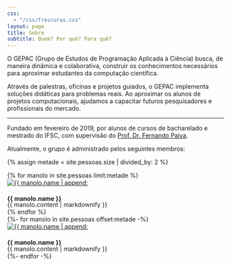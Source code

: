 ```yaml
---
css:
  - "/css/frescuras.css"
layout: page
title: Sobre
subtitle: Quem? Por quê? Para quê?
---
```


O GEPAC (Grupo de Estudos de Programação Aplicada à Ciência) busca, de maneira
dinâmica e colaborativa, construir os conhecimentos necessários para aproximar
estudantes da computação científica.

Através de palestras, oficinas e projetos guiados, o GEPAC implementa soluções
didáticas para problemas reais. Ao aproximar os alunos de projetos
computacionais, ajudamos a capacitar futuros pesquisadores e profissionais do
mercado.

---

Fundado em fevereiro de 2019, por alunos de cursos de bacharelado e mestrado do
IFSC, com supervisão do
[Prof. Dr. Fernando Paiva](https://www2.ifsc.usp.br/portal-ifsc/pagina-pessoal-docente/?codigo=7228).

Atualmente, o grupo é administrado pelos seguintes membros:

{% assign metade = site.pessoas.size | divided_by: 2 %}

<div class="row">
<div class="col-md-6 col-sm-6">
{% for manolo in site.pessoas limit:metade %}
	<div class="media frescurinhas">
		<div class="pull-right ">
			<a href="{{ manolo.link | default: "#" }}">
				<img class="media-object img-circle fotinha" src="/pessoas/{{ manolo.photo | default: "ninguem.jpg" }}" alt="{{ manolo.name | append: " é supimpa :)" }}">
			</a>
		</div>
		<div class="media-body">
			<h4 class="media-heading">{{ manolo.name }}</h4>
			<div style="margin-top: -1.5em">
				{{ manolo.content | markdownify }}
			</div>
		</div>
	</div>
{% endfor %}
</div>

<div class="col-md-6 col-sm-6">
{%- for manolo in site.pessoas offset:metade -%}
	<div class="media frescurinhas">
		<div class="pull-left">
			<a href="{{ manolo.link | default: "#" }}">
				<img class="media-object img-circle" src="/pessoas/{{ manolo.photo | default: "ninguem.jpg" }}" alt="{{ manolo.name | append: " é supimpa :)" }}">
			</a>
		</div>
		<div class="media-body">
			<h4 class="media-heading">{{ manolo.name }}</h4>
			<div style="margin-top: -1.5em">
				{{ manolo.content | markdownify }}
			</div>
		</div>
	</div>
{%- endfor -%}
</div>
</div>
